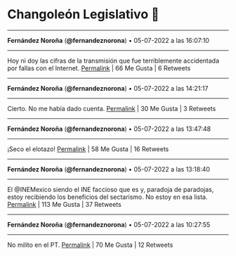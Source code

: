 # Changoleón Legislativo 🙈
*****
**Fernández Noroña** (**@fernandeznorona**) • 05-07-2022 a las 16:07:10
*****
Hoy ni doy las cifras de la transmisión que fue terriblemente accidentada por fallas con el Internet.
[Permalink](https://twitter.com/fernandeznorona/status/1544472989781164032) | 66 Me Gusta | 6 Retweets
*****
**Fernández Noroña** (**@fernandeznorona**) • 05-07-2022 a las 14:21:17
*****
Cierto. No me había dado cuenta.
[Permalink](https://twitter.com/fernandeznorona/status/1544446345737560065) | 30 Me Gusta | 3 Retweets
*****
**Fernández Noroña** (**@fernandeznorona**) • 05-07-2022 a las 13:47:48
*****
¡Seco el elotazo!
[Permalink](https://twitter.com/fernandeznorona/status/1544437919183765504) | 58 Me Gusta | 16 Retweets
*****
**Fernández Noroña** (**@fernandeznorona**) • 05-07-2022 a las 13:18:40
*****
El @INEMexico siendo el INE faccioso que es y, paradoja de paradojas, estoy recibiendo los beneficios del sectarismo. No estoy en esa lista.
[Permalink](https://twitter.com/fernandeznorona/status/1544430585485180930) | 113 Me Gusta | 37 Retweets
*****
**Fernández Noroña** (**@fernandeznorona**) • 05-07-2022 a las 10:27:55
*****
No milito en el PT.
[Permalink](https://twitter.com/fernandeznorona/status/1544387615935406080) | 70 Me Gusta | 12 Retweets